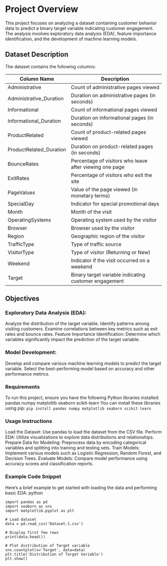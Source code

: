 # Project Overview
This project focuses on analyzing a dataset containing customer behavior data to predict a binary target variable indicating customer engagement. The analysis involves exploratory data analysis (EDA), feature importance identification, and the development of machine learning models.
## Dataset Description
The dataset contains the following columns:

| Column Name                | Description                                                  |
|----------------------------|--------------------------------------------------------------|
| Administrative             | Count of administrative pages viewed                         |
| Administrative_Duration    | Duration on administrative pages (in seconds)               |
| Informational              | Count of informational pages viewed                          |
| Informational_Duration     | Duration on informational pages (in seconds)                |
| ProductRelated             | Count of product-related pages viewed                        |
| ProductRelated_Duration    | Duration on product-related pages (in seconds)              |
| BounceRates                | Percentage of visitors who leave after viewing one page      |
| ExitRates                  | Percentage of visitors who exit the site                     |
| PageValues                 | Value of the page viewed (in monetary terms)                |
| SpecialDay                 | Indicator for special promotional days                       |
| Month                      | Month of the visit                                           |
| OperatingSystems           | Operating system used by the visitor                         |
| Browser                    | Browser used by the visitor                                  |
| Region                     | Geographic region of the visitor                             |
| TrafficType                | Type of traffic source                                       |
| VisitorType                | Type of visitor (Returning or New)                          |
| Weekend                    | Indicator if the visit occurred on a weekend                |
| Target                     | Binary target variable indicating customer engagement        |

## Objectives
### Exploratory Data Analysis (EDA):
Analyze the distribution of the target variable.
Identify patterns among visiting customers.
Examine correlations between key metrics such as exit rates and bounce rates.
Feature Importance Identification:
Determine which variables significantly impact the prediction of the target variable.
### Model Development:
Develop and compare various machine learning models to predict the target variable.
Select the best-performing model based on accuracy and other performance metrics.
### Requirements
To run this project, ensure you have the following Python libraries installed:
pandas
numpy
matplotlib
seaborn
scikit-learn
You can install these libraries using pip:
```pip install pandas numpy matplotlib seaborn scikit-learn```

### Usage Instructions
Load the Dataset: Use pandas to load the dataset from the CSV file.
Perform EDA: Utilize visualizations to explore data distributions and relationships.
Prepare Data for Modeling: Preprocess data by encoding categorical variables and splitting into training and testing sets.
Train Models: Implement various models such as Logistic Regression, Random Forest, and Decision Trees.
Evaluate Models: Compare model performance using accuracy scores and classification reports.

### Example Code Snippet
Here’s a brief example to get started with loading the data and performing basic EDA:
python
```
import pandas as pd
import seaborn as sns
import matplotlib.pyplot as plt

# Load dataset
data = pd.read_csv('Dataset-1.csv')

# Display first few rows
print(data.head())

# Plot distribution of Target variable
sns.countplot(x='Target', data=data)
plt.title('Distribution of Target Variable')
plt.show()
```
